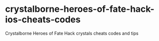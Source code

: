 # crystalborne-heroes-of-fate-hack-ios-cheats-codes
Crystalborne Heroes of Fate Hack crystals cheats codes and tips
